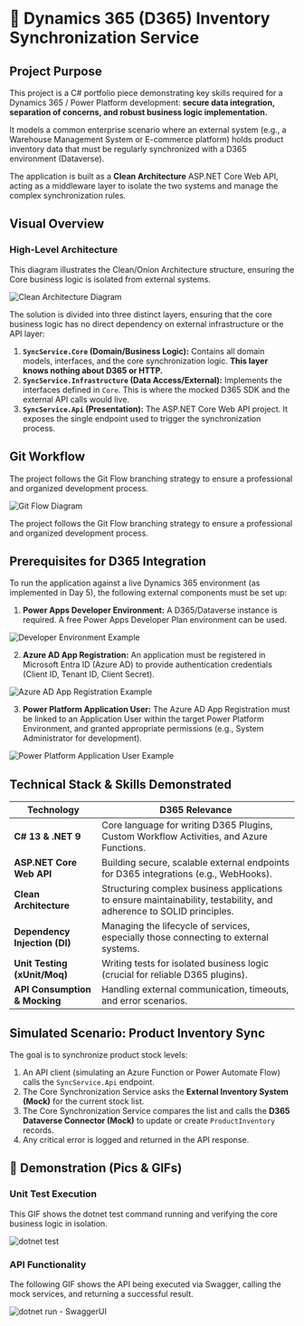 # 🔗 Dynamics 365 (D365) Inventory Synchronization Service

## Project Purpose

This project is a C# portfolio piece demonstrating key skills required for a Dynamics 365 / Power Platform development: **secure data integration, separation of concerns, and robust business logic implementation.**

It models a common enterprise scenario where an external system (e.g., a Warehouse Management System or E-commerce platform) holds product inventory data that must be regularly synchronized with a D365 environment (Dataverse).

The application is built as a **Clean Architecture** ASP.NET Core Web API, acting as a middleware layer to isolate the two systems and manage the complex synchronization rules.

## Visual Overview

### High-Level Architecture

This diagram illustrates the Clean/Onion Architecture structure, ensuring the Core business logic is isolated from external systems.

![Clean Architecture Diagram](assets/clean-architecture.png)

The solution is divided into three distinct layers, ensuring that the core business logic has no direct dependency on external infrastructure or the API layer:

1.  **`SyncService.Core` (Domain/Business Logic):** Contains all domain models, interfaces, and the core synchronization logic. **This layer knows nothing about D365 or HTTP.**
2.  **`SyncService.Infrastructure` (Data Access/External):** Implements the interfaces defined in `Core`. This is where the mocked D365 SDK and the external API calls would live.
3.  **`SyncService.Api` (Presentation):** The ASP.NET Core Web API project. It exposes the single endpoint used to trigger the synchronization process.

## Git Workflow

The project follows the Git Flow branching strategy to ensure a professional and organized development process.

![Git Flow Diagram](assets/git-flow.png)

The project follows the Git Flow branching strategy to ensure a professional and organized development process.

## Prerequisites for D365 Integration

To run the application against a live Dynamics 365 environment (as implemented in Day 5), the following external components must be set up:

1.  **Power Apps Developer Environment:** A D365/Dataverse instance is required. A free Power Apps Developer Plan environment can be used.

![Developer Environment Example](assets/d365-env.png)

2.  **Azure AD App Registration:** An application must be registered in Microsoft Entra ID (Azure AD) to provide authentication credentials (Client ID, Tenant ID, Client Secret).

![Azure AD App Registration Example](assets/azure-app-reg.png)

3.  **Power Platform Application User:** The Azure AD App Registration must be linked to an Application User within the target Power Platform Environment, and granted appropriate permissions (e.g., System Administrator for development).

![Power Platform Application User Example](assets/pp-app-user.png)

## Technical Stack & Skills Demonstrated

| **Technology**                | **D365 Relevance**                                                                                                   |
| ----------------------------- | -------------------------------------------------------------------------------------------------------------------- |
| **C# 13 & .NET 9**            | Core language for writing D365 Plugins, Custom Workflow Activities, and Azure Functions.                             |
| **ASP.NET Core Web API**      | Building secure, scalable external endpoints for D365 integrations (e.g., WebHooks).                                 |
| **Clean Architecture**        | Structuring complex business applications to ensure maintainability, testability, and adherence to SOLID principles. |
| **Dependency Injection (DI)** | Managing the lifecycle of services, especially those connecting to external systems.                                 |
| **Unit Testing (xUnit/Moq)**  | Writing tests for isolated business logic (crucial for reliable D365 plugins).                                       |
| **API Consumption & Mocking** | Handling external communication, timeouts, and error scenarios.                                                      |

## Simulated Scenario: Product Inventory Sync

The goal is to synchronize product stock levels:

1.  An API client (simulating an Azure Function or Power Automate Flow) calls the `SyncService.Api` endpoint.
2.  The Core Synchronization Service asks the **External Inventory System (Mock)** for the current stock list.
3.  The Core Synchronization Service compares the list and calls the **D365 Dataverse Connector (Mock)** to update or create `ProductInventory` records.
4.  Any critical error is logged and returned in the API response.

## 🚀 Demonstration (Pics & GIFs)

### Unit Test Execution

This GIF shows the dotnet test command running and verifying the core business logic in isolation.

![dotnet test](assets/dotnet-test.gif)

### API Functionality

The following GIF shows the API being executed via Swagger, calling the mock services, and returning a successful result.

![dotnet run - SwaggerUI](assets/swagger-demo.gif)
